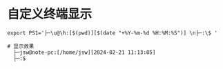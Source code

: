 # 自定义终端显示

``` shell
export PS1='├─\u@\h:[$(pwd)][$(date "+%Y-%m-%d %H:%M:%S")] \n├─:\$ '

# 显示效果
  ├─jsw@note-pc:[/home/jsw][2024-02-21 11:13:05] 
  ├─:$ 
```
 
